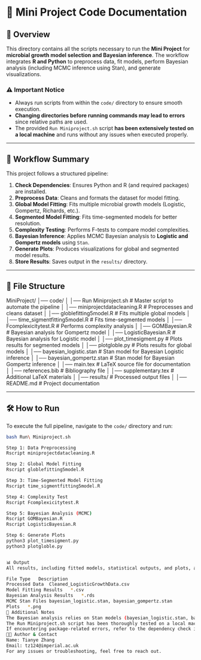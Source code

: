 # 📌 Mini Project Code Documentation

## 🚀 Overview

This directory contains all the scripts necessary to run the **Mini Project** for **microbial growth model selection and Bayesian inference**. The workflow integrates **R and Python** to preprocess data, fit models, perform Bayesian analysis (including MCMC inference using Stan), and generate visualizations.

### **⚠️ Important Notice**
- Always run scripts from within the `code/` directory to ensure smooth execution.
- **Changing directories before running commands may lead to errors** since relative paths are used.
- The provided `Run Miniproject.sh` script **has been extensively tested on a local machine** and runs without any issues when executed properly.

---

## 📜 **Workflow Summary**
This project follows a structured pipeline:

1. **Check Dependencies**: Ensures Python and R (and required packages) are installed.
2. **Preprocess Data**: Cleans and formats the dataset for model fitting.
3. **Global Model Fitting**: Fits multiple microbial growth models (Logistic, Gompertz, Richards, etc.).
4. **Segmented Model Fitting**: Fits time-segmented models for better resolution.
5. **Complexity Testing**: Performs F-tests to compare model complexities.
6. **Bayesian Inference**: Applies MCMC Bayesian analysis to **Logistic and Gompertz models** using `Stan`.
7. **Generate Plots**: Produces visualizations for global and segmented model results.
8. **Store Results**: Saves output in the `results/` directory.

---

## 📂 **File Structure**
MiniProject/ │── code/ │ │── Run Miniproject.sh # Master script to automate the pipeline │ │── miniprojectdatacleaning.R # Preprocesses and cleans dataset │ │── globlefitting5model.R # Fits multiple global models │ │── time_sigmentfitting5model.R # Fits time-segmented models │ │── Fcomplexicitytest.R # Performs complexity analysis │ │── GOMBayesian.R # Bayesian analysis for Gompertz model │ │── LogisticBayesian.R # Bayesian analysis for Logistic model │ │── plot_timesigment.py # Plots results for segmented models │ │── plotgloble.py # Plots results for global models │ │── bayesian_logistic.stan # Stan model for Bayesian Logistic inference │ │── bayesian_gompertz.stan # Stan model for Bayesian Gompertz inference │ │── main.tex # LaTeX source file for documentation │ │── references.bib # Bibliography file │ │── supplementary.tex # Additional LaTeX materials │ │── results/ # Processed output files │ │── README.md # Project documentation


---

## 🛠️ **How to Run**
To execute the full pipeline, navigate to the `code/` directory and run:
```bash
bash Run\ Miniproject.sh

Step 1: Data Preprocessing
Rscript miniprojectdatacleaning.R

Step 2: Global Model Fitting
Rscript globlefitting5model.R

Step 3: Time-Segmented Model Fitting
Rscript time_sigmentfitting5model.R

Step 4: Complexity Test
Rscript Fcomplexicitytest.R

Step 5: Bayesian Analysis (MCMC)
Rscript GOMBayesian.R
Rscript LogisticBayesian.R

Step 6: Generate Plots
python3 plot_timesigment.py
python3 plotgloble.py


📊 Output
All results, including fitted models, statistical outputs, and plots, are saved in the results/ directory.

File Type	Description
Processed Data	Cleaned_LogisticGrowthData.csv
Model Fitting Results	*.csv
Bayesian Analysis Results	*.rds
MCMC Stan Files	bayesian_logistic.stan, bayesian_gompertz.stan
Plots	*.png
🚀 Additional Notes
The Bayesian analysis relies on Stan models (bayesian_logistic.stan, bayesian_gompertz.stan), which must be present in the directory for successful execution.
The Run Miniproject.sh script has been thoroughly tested on a local machine and runs without issues.
If encountering package-related errors, refer to the dependency check inside Run Miniproject.sh which automatically installs missing Python and R packages.
👨‍💻 Author & Contact
Name: Tianye Zhang
Email: tz124@imperial.ac.uk
For any issues or troubleshooting, feel free to reach out.